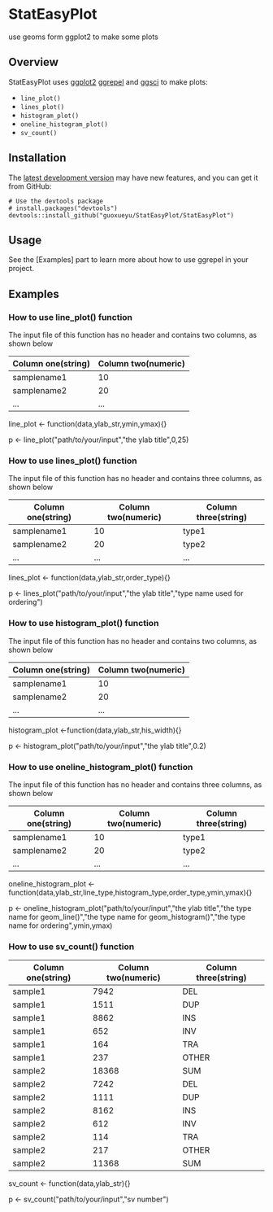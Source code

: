 # StatEasyPlot
use geoms form ggplot2 to make some plots

## Overview
StatEasyPlot uses [ggplot2] [ggrepel] and [ggsci] to make plots:
- `line_plot()`
- `lines_plot()`
- `histogram_plot()`
- `oneline_histogram_plot()`
- `sv_count()`

[ggplot2]: http://ggplot2.tidyverse.org/
[ggrepel]: https://github.com/slowkow/ggrepel
[ggsci]:https://github.com/nanxstats/ggsci


## Installation
The [latest development version][github] may have new features, and you can get
it from GitHub:
```{r install-github, echo=TRUE, eval=FALSE}
# Use the devtools package
# install.packages("devtools")
devtools::install_github("guoxueyu/StatEasyPlot/StatEasyPlot")
```

[github]: https://github.com/guoxueyu/StatEasyPlot/StatEasyPlot

## Usage
See the [Examples] part to learn more about how to use ggrepel in your project.

## Examples
### How to use line_plot() function
The input file of this function has no header and contains two columns, as shown below

|Column one(string)  | Column two(numeric)
|------------------- | ----------
|samplename1         | 10
|samplename2         | 20
|...				 | ...

line_plot <- function(data,ylab_str,ymin,ymax){}

p <- line_plot("path/to/your/input","the ylab title",0,25)


### How to use lines_plot() function
The input file of this function has no header and contains three columns, as shown below

|Column one(string)  | Column two(numeric) |Column three(string)
|------------------- | --------------------|---------------------
|samplename1         | 10                  |type1
|samplename2         | 20				   |type2
|...                 | ...				   |...


lines_plot <- function(data,ylab_str,order_type){}

p <- lines_plot("path/to/your/input","the ylab title","type name used for ordering")

### How to use histogram_plot() function
The input file of this function has no header and contains two columns, as shown below

|Column one(string)  | Column two(numeric)
|------------------- | ----------
|samplename1         | 10
|samplename2         | 20
|...                 | ...

histogram_plot <-function(data,ylab_str,his_width){}

p <- histogram_plot("path/to/your/input","the ylab title",0.2)

### How to use oneline_histogram_plot() function

The input file of this function has no header and contains three columns, as shown below

|Column one(string)  | Column two(numeric) |Column three(string)
|------------------- | --------------------|---------------------
|samplename1         | 10                  |type1
|samplename2         | 20                  |type2
|...                 | ...                 |...

oneline_histogram_plot <- function(data,ylab_str,line_type,histogram_type,order_type,ymin,ymax){}

p <- oneline_histogram_plot("path/to/your/input","the ylab title","the type name for geom_line()","the type name for geom_histogram()","the type name for ordering",ymin,ymax)

### How to use sv_count() function
|Column one(string)  | Column two(numeric) |Column three(string)
|------------------	 | ------------------  |---------------------
|sample1			 |7942				   |DEL
|sample1	         |1511	               |DUP
|sample1	         |8862	               |INS
|sample1	         |652	               |INV
|sample1	         |164	               |TRA
|sample1	         |237	               |OTHER
|sample2	         |18368	               |SUM
|sample2             |7242                 |DEL
|sample2             |1111                 |DUP
|sample2             |8162                 |INS
|sample2             |612                  |INV
|sample2             |114                  |TRA
|sample2             |217                  |OTHER
|sample2             |11368                |SUM

sv_count <- function(data,ylab_str){}

p <- sv_count("path/to/your/input","sv number")
